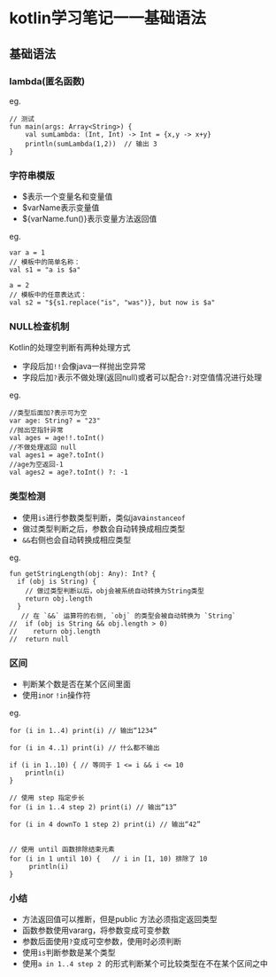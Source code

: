# kotlin学习笔记一一基础语法

## 基础语法

### lambda(匿名函数)
eg.
```
// 测试
fun main(args: Array<String>) {
    val sumLambda: (Int, Int) -> Int = {x,y -> x+y}
    println(sumLambda(1,2))  // 输出 3
}
```

### 字符串模版

- $表示一个变量名和变量值
- $varName表示变量值
- ${varName.fun()}表示变量方法返回值

eg.
```
var a = 1
// 模板中的简单名称：
val s1 = "a is $a" 

a = 2
// 模板中的任意表达式：
val s2 = "${s1.replace("is", "was")}, but now is $a"
```
### NULL检查机制
Kotlin的处理空判断有两种处理方式
- 字段后加`!!`会像java一样抛出空异常
- 字段后加`?`表示不做处理(返回null)或者可以配合`?:`对空值情况进行处理

eg.
```
//类型后面加?表示可为空
var age: String? = "23" 
//抛出空指针异常
val ages = age!!.toInt()
//不做处理返回 null
val ages1 = age?.toInt()
//age为空返回-1
val ages2 = age?.toInt() ?: -1
```
### 类型检测
- 使用`is`进行参数类型判断，类似java`instanceof`
- 做过类型判断之后，参数会自动转换成相应类型
- `&&`右侧也会自动转换成相应类型

eg.
```
fun getStringLength(obj: Any): Int? {
  if (obj is String) {
    // 做过类型判断以后，obj会被系统自动转换为String类型
    return obj.length 
  }
   // 在 `&&` 运算符的右侧, `obj` 的类型会被自动转换为 `String`
//  if (obj is String && obj.length > 0)
//    return obj.length
//  return null

```
### 区间
- 判断某个数是否在某个区间里面
- 使用`in`or `!in`操作符

eg.
```
for (i in 1..4) print(i) // 输出“1234”

for (i in 4..1) print(i) // 什么都不输出

if (i in 1..10) { // 等同于 1 <= i && i <= 10
    println(i)
}

// 使用 step 指定步长
for (i in 1..4 step 2) print(i) // 输出“13”

for (i in 4 downTo 1 step 2) print(i) // 输出“42”


// 使用 until 函数排除结束元素
for (i in 1 until 10) {   // i in [1, 10) 排除了 10
     println(i)
}
```
### 小结
- 方法返回值可以推断，但是public 方法必须指定返回类型
- 函数参数使用vararg，将参数变成可变参数
- 参数后面使用`?`变成可空参数，使用时必须判断
- 使用`is`判断参数是某个类型
- 使用`a in 1..4 step 2 `的形式判断某个可比较类型在不在某个区间之中


